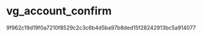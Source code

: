 vg_account_confirm
==================
9f962c19d19f0a7210f8529c2c3c6b4d5ba97b8ded15f28242913bc5a914077

